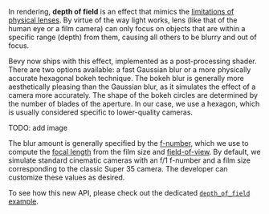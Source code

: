 In rendering, **depth of field** is an effect that mimics the [limitations of physical lenses]((https://en.wikipedia.org/wiki/Depth_of_field)).
By virtue of the way light works, lens (like that of the human eye or a film camera) can only focus on objects that are within a specific range (depth) from them, causing all others to be blurry and out of focus.

Bevy now ships with this effect, implemented as a post-processing shader.
There are two options available: a fast Gaussian blur or a more physically accurate hexagonal bokeh technique.
The bokeh blur is generally more aesthetically pleasing than the Gaussian blur, as it simulates the effect of a camera more accurately. The shape of the bokeh circles are determined by the number of blades of the aperture. In our case, we use a hexagon, which is usually considered specific to lower-quality cameras.

TODO: add image

The blur amount is generally specified by the [f-number](https://en.wikipedia.org/wiki/F-number), which we use to compute the [focal length](https://en.wikipedia.org/wiki/Focal_length) from the film size and [field-of-view](https://en.wikipedia.org/wiki/Field_of_view). By default, we simulate standard cinematic cameras with an f/1 f-number and a film size corresponding to the classic Super 35 camera. The developer can customize these values as desired.

To see how this new API, please check out the dedicated [`depth_of_field` example](https://github.com/bevyengine/bevy/blob/main/examples/3d/depth_of_field.rs).
